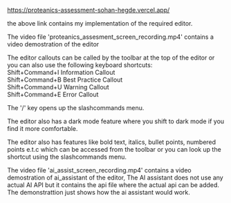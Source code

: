 https://proteanics-assessment-sohan-hegde.vercel.app/

the above link contains my implementation of the required editor.

The video file 'proteanics_assesment_screen_recording.mp4' contains a video demostration of the editor

The editor callouts can be called by the toolbar at the top of the editor or you can also use the following keyboard shortcuts:
<br>
Shift+Command+I Information Callout
<br>
Shift+Command+B Best Practice Callout
<br>
Shift+Command+U Warning Callout
<br>
Shift+Command+E Error Callout
<br>

The '/' key opens up the slashcommands menu.

The editor also has a dark mode feature where you shift to dark mode if you find it more comfortable.

The editor also has features like bold text, italics, bullet points, numbered points e.t.c which can be accessed from the toolbar or you can look up the shortcut using the slashcommands menu.

The video file 'ai_assist_screen_recording.mp4' contains a video demostration of ai_assistant of the editor, The AI assistant does not use any actual AI API but it contains the api file where the actual api can be added. The demonstrattion just shows how the ai assistant would work.

